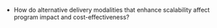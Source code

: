 - How do alternative delivery modalities that enhance scalability affect program impact and cost-effectiveness?
